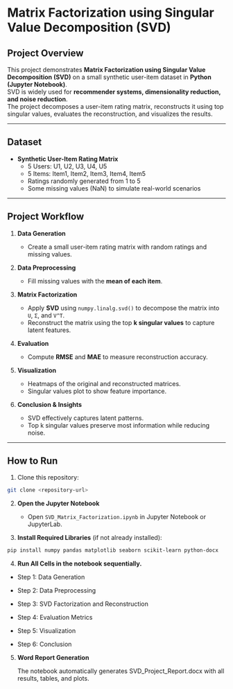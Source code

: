 # Matrix Factorization using Singular Value Decomposition (SVD)

## Project Overview
This project demonstrates **Matrix Factorization using Singular Value Decomposition (SVD)** on a small synthetic user-item dataset in **Python (Jupyter Notebook)**.  
SVD is widely used for **recommender systems, dimensionality reduction, and noise reduction**.  
The project decomposes a user-item rating matrix, reconstructs it using top singular values, evaluates the reconstruction, and visualizes the results.

---

## Dataset
- **Synthetic User-Item Rating Matrix**  
  - 5 Users: U1, U2, U3, U4, U5  
  - 5 Items: Item1, Item2, Item3, Item4, Item5  
  - Ratings randomly generated from 1 to 5  
  - Some missing values (NaN) to simulate real-world scenarios  

---

## Project Workflow

1. **Data Generation**  
   - Create a small user-item rating matrix with random ratings and missing values.  

2. **Data Preprocessing**  
   - Fill missing values with the **mean of each item**.  

3. **Matrix Factorization**  
   - Apply **SVD** using `numpy.linalg.svd()` to decompose the matrix into `U`, `Σ`, and `V^T`.  
   - Reconstruct the matrix using the top **k singular values** to capture latent features.  

4. **Evaluation**  
   - Compute **RMSE** and **MAE** to measure reconstruction accuracy.  

5. **Visualization**  
   - Heatmaps of the original and reconstructed matrices.  
   - Singular values plot to show feature importance.  

6. **Conclusion & Insights**  
   - SVD effectively captures latent patterns.  
   - Top k singular values preserve most information while reducing noise.  

---

## How to Run
1. Clone this repository:

```bash
git clone <repository-url>
```
2. **Open the Jupyter Notebook**  
   - Open `SVD_Matrix_Factorization.ipynb` in Jupyter Notebook or JupyterLab.

3. **Install Required Libraries** (if not already installed):

```bash
pip install numpy pandas matplotlib seaborn scikit-learn python-docx
```
4. **Run All Cells in the notebook sequentially.**

  - Step 1: Data Generation

  - Step 2: Data Preprocessing

  - Step 3: SVD Factorization and Reconstruction

  - Step 4: Evaluation Metrics

  - Step 5: Visualization

  - Step 6: Conclusion

5. **Word Report Generation**

   The notebook automatically generates SVD_Project_Report.docx with all results, tables, and plots.
